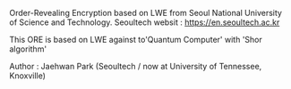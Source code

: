 Order-Revealing Encryption based on LWE from Seoul National University of Science and Technology.
Seoultech websit : https://en.seoultech.ac.kr

This ORE is based on LWE against to'Quantum Computer' with 'Shor algorithm'

Author : Jaehwan Park (Seoultech / now at University of Tennessee, Knoxville)